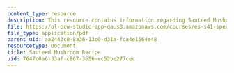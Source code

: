 ```yaml
---
content_type: resource
description: This resource contains information regarding Sauteed Mushroom Recipe.
file: https://ol-ocw-studio-app-qa.s3.amazonaws.com/courses/es-s41-speak-italian-with-your-mouth-full-spring-2012/7647c0a633afc8673656ec52be277cec_MITES_S41S12_recipe_13c.pdf
file_type: application/pdf
parent_uid: aa2443c8-8a36-13c0-d31a-fda4e1664e48
resourcetype: Document
title: Sauteed Mushroom Recipe
uid: 7647c0a6-33af-c867-3656-ec52be277cec
---
```

